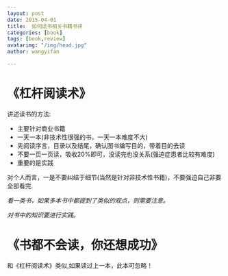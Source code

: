 ```yaml
---
layout: post
date: 2015-04-01
title:  如何读书相关书籍书评
categories: [book]
tags: [book,review]
avatarimg: "/img/head.jpg"
author: wangyifan

---
```


# 《杠杆阅读术》

讲述读书的方法:

- 主要针对商业书籍
- 一天一本(非技术性很强的书，一天一本难度不大)
- 先阅读序言，目录以及结尾，确认图书编写目的，带着目的去读
- 不要一页一页读，吸收20%即可，没读完也没关系(强迫症患者比较有难度)
- 重要的是实践

对个人而言，一是不要纠结于细节(当然是针对非技术性书籍)，不要强迫自己非要全部看完.

*看一类书，如果多本书中都提到了类似的观点，则需要注意。*

*对书中的知识要进行实践。*

# 《书都不会读，你还想成功》

和《杠杆阅读术》类似,如果读过上一本，此本可忽略！
